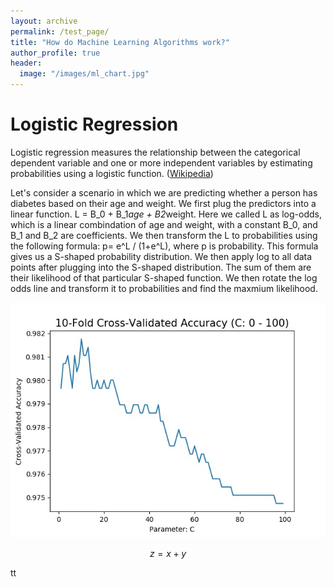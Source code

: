 ```yaml
---
layout: archive
permalink: /test_page/
title: "How do Machine Learning Algorithms work?"
author_profile: true
header:
  image: "/images/ml_chart.jpg"  
---
```

# Logistic Regression
Logistic regression measures the relationship between the categorical dependent variable and one or more independent variables by estimating probabilities using a logistic function. ([Wikipedia](https://en.wikipedia.org/wiki/Logistic_regression))

Let's consider a scenario in which we are predicting whether a person has diabetes based on their age and weight. We first plug the predictors into a linear function. L = B_0 + B_1*age + B2*weight. Here we called L as log-odds, which is a linear combindation of age and weight, with a constant B_0, and B_1 and B_2 are coefficients.
We then transform the L to probabilities using the following formula: p= e^L / (1+e^L), where p is probability. This formula gives us a S-shaped probability distribution. We then apply log to all data points after plugging into the S-shaped distribution. The sum of them are their likelihood of that particular S-shaped function. We then rotate the log odds line and transform it to probabilities and find the maxmium likelihood.

<img src="/images/voice_recognition/Figure_3.jpg" alt="Figure 3">


$$z=x+y$$
<script type="text/javascript" async src="https://cdn.mathjax.org/mathjax/latest/MathJax.js?config=TeX-MML-AM_CHTML">
  $$L=alpha_0+beta_0$$
</script>

tt
